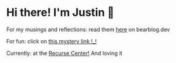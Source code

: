 # Hi there! I'm Justin 🍊

For my musings and reflections: read them [here](https://juicetin.bearblog.dev) on bearblog.dev

For fun: click on [this mystery link !_!](https://river.maxbittker.com/) 

Currently: at the [Recurse Center!](https://recurse.com/about) And loving it
